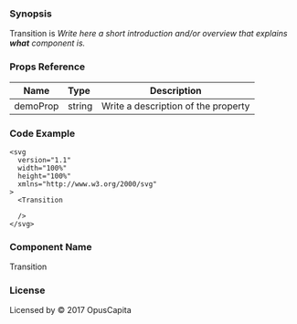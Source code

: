 ### Synopsis

Transition is 
*Write here a short introduction and/or overview that explains **what** component is.*

### Props Reference

| Name                           | Type                    | Description                                                 |
| ------------------------------ | :---------------------- | ----------------------------------------------------------- |
| demoProp                       | string                  | Write a description of the property                         |

### Code Example

```
<svg
  version="1.1"
  width="100%"
  height="100%"
  xmlns="http://www.w3.org/2000/svg"
>
  <Transition

  />
</svg>
```

### Component Name

Transition

### License

Licensed by © 2017 OpusCapita

